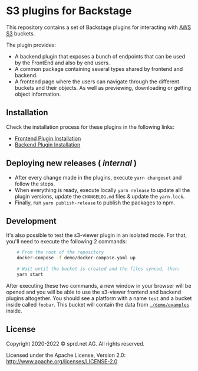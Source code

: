 # S3 plugins for Backstage

This repository contains a set of Backstage plugins for interacting with [AWS S3](https://aws.amazon.com/s3/) buckets.

The plugin provides:

- A backend plugin that exposes a bunch of endpoints that can be used by the FrontEnd and also by end users.
- A common package containing several types shared by frontend and backend.
- A frontend page where the users can navigate through the different buckets and their objects. As well as previewing, downloading or getting object information.

## Installation

Check the installation process for these plugins in the following links:

- [Frontend Plugin Installation](./plugins/s3-viewer/README.md)
- [Backend Plugin Installation](./plugins/s3-viewer-backend/README.md)

## Deploying new releases ( _internal_ )

- After every change made in the plugins, execute `yarn changeset` and follow the steps.
- When everything is ready, execute locally `yarn release` to update all the plugin versions, update the `CHANGELOG.md` files & update the `yarn.lock`.
- Finally, run `yarn publish-release` to publish the packages to npm.

## Development

It's also possible to test the s3-viewer plugin in an isolated mode. For that, you'll need to execute the following 2 commands:

```sh
    # From the root of the repository
    docker-compose -f demo/docker-compose.yaml up
    
    # Wait until the bucket is created and the files synced, then:
    yarn start
```

After executing these two commands, a new window in your browser will be opened and you will be able to use the s3-viewer frontend and backend plugins altogether. You should see a platform with a name `test` and a bucket inside called `foobar`. This bucket will contain the data from [`./demo/examples`](./demo/examples/) inside.

## License

Copyright 2020-2022 © sprd.net AG. All rights reserved.

Licensed under the Apache License, Version 2.0: http://www.apache.org/licenses/LICENSE-2.0